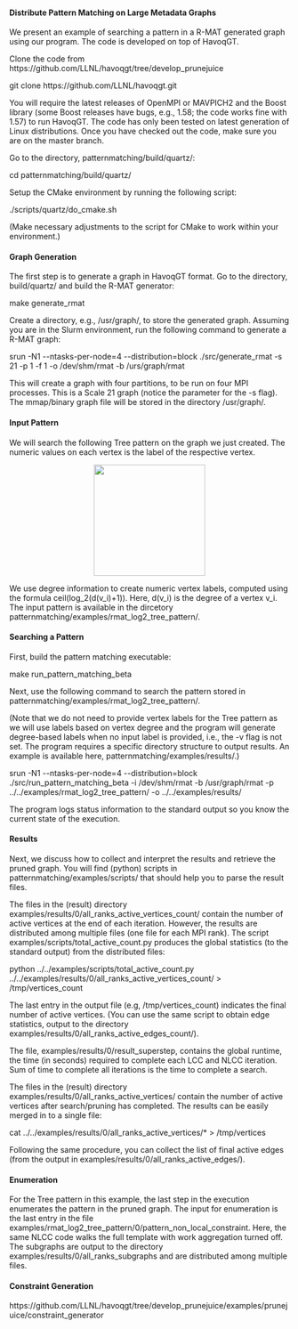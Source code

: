 <h4>Distribute Pattern Matching on Large Metadata Graphs</h4>
<p>We present an example of searching a pattern in a R-MAT generated graph using our program. The code is developed on top of HavoqGT.</p>
<p>Clone the code from https://github.com/LLNL/havoqgt/tree/develop_prunejuice</p>
<p>git clone https://github.com/LLNL/havoqgt.git</p>
<p>You will require the latest releases of OpenMPI or MAVPICH2 and the Boost library (some Boost releases have bugs, e.g., 1.58; the code works fine with 1.57) to run HavoqGT. The code has only been tested on latest generation of Linux distributions. Once you have checked out the code, make sure you are on the master branch.</p>
<p>Go to the directory, patternmatching/build/quartz/:</p> 
<p>cd  patternmatching/build/quartz/</p>
<p>Setup the CMake environment by running the following script:</p> 
<p>./scripts/quartz/do_cmake.sh</p>
<p>(Make necessary adjustments to the script for CMake to work within your environment.)</p>

<h4>Graph Generation</h4>
<p>The first step is to generate a graph in HavoqGT format. Go to the directory, build/quartz/ and build the R-MAT generator:</p>
<p>make generate_rmat</p>
<p>Create a directory, e.g., /usr/graph/, to store the generated graph. Assuming you are in the Slurm environment, run the following command to generate a R-MAT graph:
<p>srun -N1 --ntasks-per-node=4 --distribution=block ./src/generate_rmat -s 21 -p 1 -f 1 -o /dev/shm/rmat -b /urs/graph/rmat</p>
<p>This will create a graph with four partitions, to be run on four MPI processes. This is a Scale 21 graph (notice the parameter for the -s flag). The mmap/binary graph file will be stored in the directory /usr/graph/.</p>

<h4>Input Pattern</h4>
<p>We will search the following Tree pattern on the graph we just created. The numeric values on each vertex is the label of the respective vertex.</p>
<div align="center"><img src="https://github.com/LLNL/havoqgt/blob/develop_prunejuice/examples/prunejuice/doc/tree_0011.png" width="200" height="200"></div>
<p>We use degree information to create numeric vertex labels, computed using the formula ceil(log_2(d(v_i)+1)). Here, d(v_i) is the degree of a vertex v_i. The input pattern is available in the dircetory patternmatching/examples/rmat_log2_tree_pattern/.</p>

<h4>Searching a Pattern</h4>
<p>First, build the pattern matching executable:</p>
<p>make run_pattern_matching_beta</p> 
<p>Next, use the following command to search the pattern stored in patternmatching/examples/rmat_log2_tree_pattern/.</p> 
<p>(Note that we do not need to provide vertex labels for the Tree pattern as we will use labels based on vertex degree and the program will generate degree-based labels when no input label is provided, i.e., the -v flag is not set. The program requires a specific directory structure to output results. An example is available here, patternmatching/examples/results/.)</p> 
<p>srun -N1 --ntasks-per-node=4 --distribution=block ./src/run_pattern_matching_beta -i /dev/shm/rmat -b /usr/graph/rmat -p ../../examples/rmat_log2_tree_pattern/ -o ../../examples/results/</p>
<p>The program logs status information to the standard output so you know the current state of the execution.</p>

<h4>Results</h4>
<p>Next, we discuss how to collect and interpret the results and retrieve the pruned graph. You will find (python) scripts in patternmatching/examples/scripts/ that should help you to parse the result files.</p>
<p>The files in the (result) directory examples/results/0/all_ranks_active_vertices_count/ contain the number of active vertices at the end of each iteration. However, the results are distributed among multiple files (one file for each MPI rank). The script examples/scripts/total_active_count.py produces the global statistics (to the standard output) from the distributed files:</p>
<p>python ../../examples/scripts/total_active_count.py ../../examples/results/0/all_ranks_active_vertices_count/ > /tmp/vertices_count</p>
<p>The last entry in the output file (e.g, /tmp/vertices_count) indicates the final number of active vertices. (You can use the same script to obtain edge statistics, output to the directory examples/results/0/all_ranks_active_edges_count/).</p>
<p>The file, examples/results/0/result_superstep, contains the global runtime, the time (in seconds) required to complete each LCC and NLCC iteration. Sum of time to complete all iterations is the time to complete a search.</p>
<p>The files in the (result) directory examples/results/0/all_ranks_active_vertices/ contain the number of active vertices after search/pruning has completed. The results can be easily merged in to a single file:</p> 
<p>cat ../../examples/results/0/all_ranks_active_vertices/* > /tmp/vertices</p> 
<p>Following the same procedure, you can collect the list of final active edges (from the output in examples/results/0/all_ranks_active_edges/).</p>

<h4>Enumeration</h4>
<p>For the Tree pattern in this example, the last step in the execution enumerates the pattern in the pruned graph. The input for enumeration is the last entry in the file examples/rmat_log2_tree_pattern/0/pattern_non_local_constraint. Here, the same NLCC code walks the full template with work aggregation turned off. The subgraphs are output to the directory examples/results/0/all_ranks_subgraphs and are distributed among multiple files. </p>

<h4>Constraint Generation</h4>
<p>https://github.com/LLNL/havoqgt/tree/develop_prunejuice/examples/prunejuice/constraint_generator</p>
